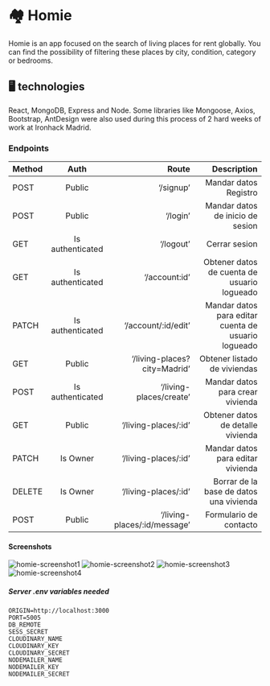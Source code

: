 
# 🏘️ Homie 

Homie is an app focused on the search of living places for rent globally.
You can find the possibility of filtering these places by city, condition, category or bedrooms.

## 🖥️ technologies
React, MongoDB, Express and Node. 
Some libraries like Mongoose, Axios, Bootstrap, AntDesign were also used during this process of 2 hard weeks of work at Ironhack Madrid.

### Endpoints

| Method   | Auth               | Route                             |   Description  |
| :---     |   :---:            |          ---:                     |           ---: |
| POST     |  Public            | ‘/signup’                         |  Mandar datos Registro                                |
| POST     |  Public            | ‘/login’                          |  Mandar datos de inicio de sesion|
| GET      |  Is authenticated  | ‘/logout’                         |  Cerrar sesion|
| GET      |  Is authenticated  | ‘/account:id’                     |  Obtener datos de cuenta de usuario logueado|
| PATCH    |  Is authenticated  | ‘/account/:id/edit’               |  Mandar datos para editar cuenta de usuario logueado|
| GET      |  Public            | ‘/living-places?city=Madrid’      |  Obtener listado de viviendas|
| POST     |  Is authenticated  | ‘/living-places/create’           |  Mandar datos para crear vivienda|
| GET      |  Public            | ‘/living-places/:id’              |  Obtener datos de detalle vivienda|
| PATCH    |  Is Owner          | ‘/living-places/:id’         |  Mandar datos para editar vivienda|
| DELETE   |  Is Owner          | ‘/living-places/:id’              |  Borrar de la base de datos una vivienda|
|POST      |  Public            | ‘/living-places/:id/message’      |  Formulario de contacto|


#### Screenshots


![homie-screenshot1](https://user-images.githubusercontent.com/95500908/159767471-448591d1-aec2-45d3-8d64-b19765540aa2.jpg)
![homie-screenshot2](https://user-images.githubusercontent.com/95500908/159767491-bdae3414-85c9-4972-9c14-4695d3399fb1.jpg)
![homie-screenshot3](https://user-images.githubusercontent.com/95500908/159767929-fe6138cd-e3ee-4ebe-a4d5-99347f228a1a.jpg)
![homie-screenshot4](https://user-images.githubusercontent.com/95500908/159767938-28ea0783-1600-42e7-b042-3773242e6195.jpg)


##### Server .env variables needed
```
ORIGIN=http://localhost:3000
PORT=5005
DB_REMOTE
SESS_SECRET
CLOUDINARY_NAME
CLOUDINARY_KEY
CLOUDINARY_SECRET
NODEMAILER_NAME
NODEMAILER_KEY
NODEMAILER_SECRET
```

